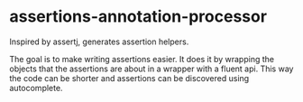 # assertions-annotation-processor
Inspired by assertj, generates assertion helpers.

The goal is to make writing assertions easier. It does it by wrapping the objects that the assertions are about in a wrapper with a fluent api. This way the code can be shorter and assertions can be discovered using autocomplete.
